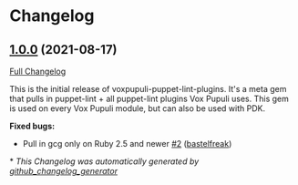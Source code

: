 # Changelog

## [1.0.0](https://github.com/voxpupuli/voxpupuli-puppet-lint-plugins/tree/1.0.0) (2021-08-17)

[Full Changelog](https://github.com/voxpupuli/voxpupuli-puppet-lint-plugins/compare/04879bddcd1d2f52bcb8806140cf666bd94120cb...1.0.0)

This is the initial release of voxpupuli-puppet-lint-plugins. It's a meta gem that pulls in puppet-lint + all puppet-lint plugins Vox Pupuli uses. This gem is used on every Vox Pupuli module, but can also be used  with PDK.

**Fixed bugs:**

- Pull in gcg only on Ruby 2.5 and newer [\#2](https://github.com/voxpupuli/voxpupuli-puppet-lint-plugins/pull/2) ([bastelfreak](https://github.com/bastelfreak))



\* *This Changelog was automatically generated by [github_changelog_generator](https://github.com/github-changelog-generator/github-changelog-generator)*
